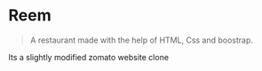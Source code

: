 # Reem
>A restaurant made with the help of HTML, Css and boostrap.

Its a slightly modified zomato website clone
